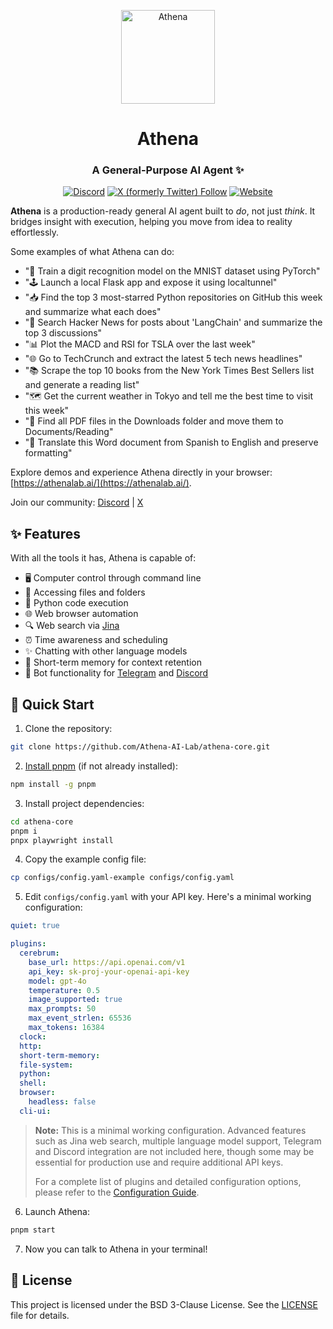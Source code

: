 <p align="center">
  <img src="https://athenalab.ai/assets/favicon/favicon.svg" alt="Athena" width="150">
</p>

<h1 align="center">Athena</h1>
<h3 align="center">A General-Purpose AI Agent ✨</h3>

<div align="center">
  <a href="https://discord.gg/X38GnhdTH8"><img src="https://img.shields.io/discord/1322861553137090560" alt="Discord"></a>
  <a href="https://x.com/AthenaAGI"><img src="https://img.shields.io/twitter/follow/AthenaAGI" alt="X (formerly Twitter) Follow"></a>
  <a href="https://athenalab.ai/"><img src="https://img.shields.io/badge/Website-AthenaLab.AI-blue" alt="Website"></a>
</div>

**Athena** is a production-ready general AI agent built to *do*, not just *think*. It bridges insight with execution, helping you move from idea to reality effortlessly.

Some examples of what Athena can do:

- "🧠 Train a digit recognition model on the MNIST dataset using PyTorch"
- "🕹️ Launch a local Flask app and expose it using localtunnel"
- "📥 Find the top 3 most-starred Python repositories on GitHub this week and summarize what each does"
- "🔎 Search Hacker News for posts about 'LangChain' and summarize the top 3 discussions"
- "📊 Plot the MACD and RSI for TSLA over the last week"
- "🌐 Go to TechCrunch and extract the latest 5 tech news headlines"
- "📚 Scrape the top 10 books from the New York Times Best Sellers list and generate a reading list"
- "🗺️ Get the current weather in Tokyo and tell me the best time to visit this week"
- "📁 Find all PDF files in the Downloads folder and move them to Documents/Reading"
- "💬 Translate this Word document from Spanish to English and preserve formatting"

Explore demos and experience Athena directly in your browser: [https://athenalab.ai/](https://athenalab.ai/).

Join our community: [Discord](https://discord.gg/X38GnhdTH8) | [X](https://x.com/AthenaAGI)

## ✨ Features

With all the tools it has, Athena is capable of:

- 🖥️ Computer control through command line
- 📂 Accessing files and folders
- 🐍 Python code execution
- 🌐 Web browser automation
- 🔍 Web search via [Jina](docs/configuration.md#http)
- ⏰ Time awareness and scheduling
- ✨ Chatting with other language models
- 🧠 Short-term memory for context retention
- 🤖 Bot functionality for [Telegram](docs/configuration.md#telegram) and [Discord](docs/configuration.md#discord)

## 🚀 Quick Start

1. Clone the repository:
```bash
git clone https://github.com/Athena-AI-Lab/athena-core.git
```

2. [Install pnpm](https://pnpm.io/installation) (if not already installed):
```bash
npm install -g pnpm
```

3. Install project dependencies:
```bash
cd athena-core
pnpm i
pnpx playwright install
```

4. Copy the example config file:
```bash
cp configs/config.yaml-example configs/config.yaml
```

5. Edit `configs/config.yaml` with your API key. Here's a minimal working configuration:

```yaml
quiet: true

plugins:
  cerebrum:
    base_url: https://api.openai.com/v1
    api_key: sk-proj-your-openai-api-key
    model: gpt-4o
    temperature: 0.5
    image_supported: true
    max_prompts: 50
    max_event_strlen: 65536
    max_tokens: 16384
  clock:
  http:
  short-term-memory:
  file-system:
  python:
  shell:
  browser:
    headless: false
  cli-ui:
```

> **Note:** This is a minimal working configuration. Advanced features such as Jina web search, multiple language model support, Telegram and Discord integration are not included here, though some may be essential for production use and require additional API keys.
>
> For a complete list of plugins and detailed configuration options, please refer to the [Configuration Guide](docs/configuration.md).

6. Launch Athena:
```bash
pnpm start
```

7. Now you can talk to Athena in your terminal!

## 📄 License

This project is licensed under the BSD 3-Clause License. See the [LICENSE](LICENSE) file for details.
